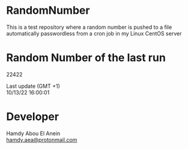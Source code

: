 # RandomNumber    
This is a test repository where a random number is pushed to a file automatically passwordless from a cron job in my Linux CentOS server    
# Random Number of the last run   
22422
      
Last update (GMT +1)    
10/13/22 16:00:01
# Developer    
Hamdy Abou El Anein   
hamdy.aea@protonmail.com
